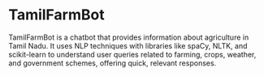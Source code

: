 # TamilFarmBot
TamilFarmBot is a chatbot that provides information about agriculture in Tamil Nadu. It uses NLP techniques with libraries like spaCy, NLTK, and scikit-learn to understand user queries related to farming, crops, weather, and government schemes, offering quick, relevant responses.
